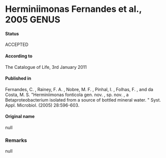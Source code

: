 # Herminiimonas Fernandes et al., 2005 GENUS

#### Status
ACCEPTED

#### According to
The Catalogue of Life, 3rd January 2011

#### Published in
Fernandes, C. , Rainey, F. A. , Nobre, M. F. , Pinhal, I. , Folhas, F. , and da Costa, M. S. "Herminiimonas fonticola gen. nov. , sp. nov. , a Betaproteobacterium isolated from a source of bottled mineral water. " Syst. Appl. Microbiol. (2005) 28:596-603.

#### Original name
null

### Remarks
null